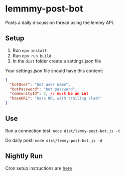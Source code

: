 # lemmmy-post-bot #

Posts a daily discussion thread using the lemmy API.

## Setup ##

1. Run `npm install`
2. Run `npm run build`
3. In the `dist` folder create a settings.json file

Your settings.json file should have this content:

```json
{
  "botUser": "bot user name",
  "botPassword": "bot password",
  "communityId": 3, // must be an int
  "baseURL": "base URL with trailing slash"
}
```

## Use ##

Run a connection test: `node dist/lemmy-post-bot.js -t`

Do daily post: `node dist/lemmy-post-bot.js -d`

## Nightly Run

Cron setup instructions are [here](doc/SETUP_CRON.md)